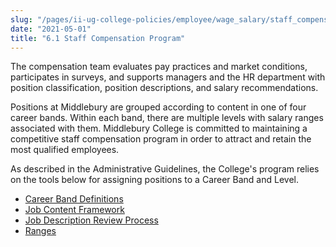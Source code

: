 ```yaml
---
slug: "/pages/ii-ug-college-policies/employee/wage_salary/staff_compensation_program"
date: "2021-05-01"
title: "6.1 Staff Compensation Program"
---
```


The compensation team evaluates pay practices and market conditions, participates in surveys, and supports managers and the HR department with position classification, position descriptions, and salary recommendations.

Positions at Middlebury are grouped according to content in one of four career bands. Within each band, there are multiple levels with salary ranges associated with them. Middlebury College is committed to maintaining a competitive staff compensation program in order to attract and retain the most qualified employees.

As described in the Administrative Guidelines, the College's program relies on the tools below for assigning positions to a Career Band and Level.

*   [Career Band Definitions](http://www.middlebury.edu/media/view/40231/original/CareerBandDefinitions.pdf)
*   [Job Content Framework](http://www.middlebury.edu/media/view/40251/original/JobContentFramework.pdf)
*   [Job Description Review Process](http://www.middlebury.edu/offices/business/hr/comp/review) 
*   [Ranges](http://www.middlebury.edu/system/files/media/Middlebury%20Staff%20Pay%20Ranges%20.pdf)